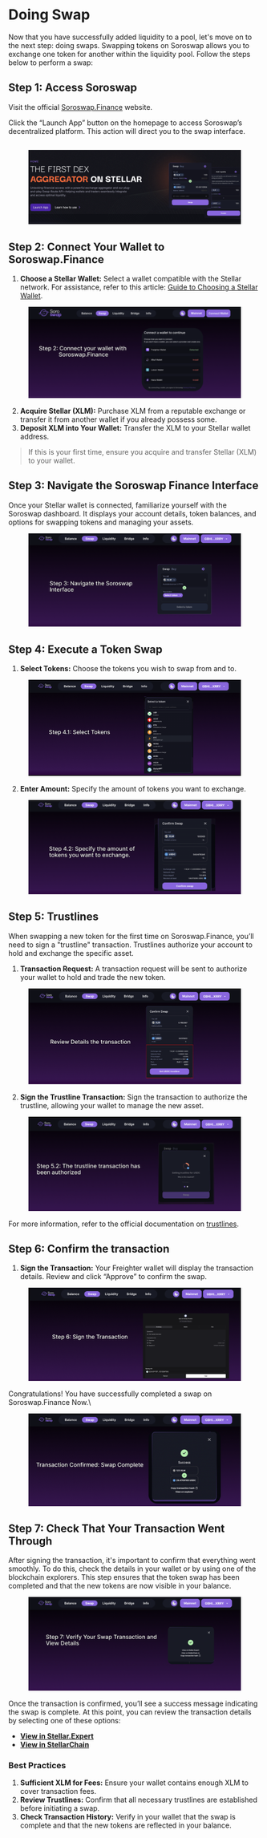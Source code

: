 # Doing Swap

Now that you have successfully added liquidity to a pool, let's move on to the next step: doing swaps. Swapping tokens on Soroswap allows you to exchange one token for another within the liquidity pool. Follow the steps below to perform a swap:

## Step 1: Access Soroswap

Visit the official [Soroswap.Finance](https://soroswap.finance/) website.

Click the “Launch App” button on the homepage to access Soroswap’s decentralized platform. This action will direct you to the swap interface.

##

<figure><img src="../.gitbook/assets/Captura de pantalla 2025-04-25 a las 12.24.18.png" alt=""><figcaption></figcaption></figure>

## Step 2: Connect Your Wallet to Soroswap.Finance

1. **Choose a Stellar Wallet:** Select a wallet compatible with the Stellar network. For assistance, refer to this article: [Guide to Choosing a Stellar Wallet](https://dev.to/soroswap/guide-to-choosing-wallet-for-the-stellar-network-53k1).

<figure><img src="../.gitbook/assets/Captura de pantalla 2024-09-18 a las 18.21.42.png" alt=""><figcaption></figcaption></figure>

2. **Acquire Stellar (XLM):** Purchase XLM from a reputable exchange or transfer it from another wallet if you already possess some.
3. **Deposit XLM into Your Wallet:** Transfer the XLM to your Stellar wallet address.

> If this is your first time, ensure you acquire and transfer Stellar (XLM) to your wallet.

## Step 3: Navigate the Soroswap Finance Interface

Once your Stellar wallet is connected, familiarize yourself with the Soroswap dashboard. It displays your account details, token balances, and options for swapping tokens and managing your assets.

<figure><img src="../.gitbook/assets/Captura de pantalla 2024-09-18 a las 18.44.15.png" alt=""><figcaption></figcaption></figure>

## Step 4: Execute a Token Swap

1. **Select Tokens:** Choose the tokens you wish to swap from and to.

<figure><img src="../.gitbook/assets/Captura de pantalla 2024-09-18 a las 18.28.46 (1).png" alt=""><figcaption></figcaption></figure>

2. **Enter Amount:** Specify the amount of tokens you want to exchange.

<figure><img src="../.gitbook/assets/Captura de pantalla 2024-09-18 a las 18.51.21.png" alt=""><figcaption></figcaption></figure>

## Step 5: Trustlines

When swapping a new token for the first time on Soroswap.Finance, you’ll need to sign a "trustline" transaction. Trustlines authorize your account to hold and exchange the specific asset.

1. **Transaction Request:** A transaction request will be sent to authorize your wallet to hold and trade the new token.

<figure><img src="../.gitbook/assets/Captura de pantalla 2024-09-18 a las 18.30.06.png" alt=""><figcaption></figcaption></figure>

2. **Sign the Trustline Transaction:** Sign the transaction to authorize the trustline, allowing your wallet to manage the new asset.

<figure><img src="../.gitbook/assets/Captura de pantalla 2024-09-18 a las 19.16.39.png" alt=""><figcaption></figcaption></figure>

For more information, refer to the official documentation on [trustlines](https://docs.soroswap.finance/01-concepts/trustlines).

## Step 6: Confirm the transaction

1. **Sign the Transaction:** Your Freighter wallet will display the transaction details. Review and click “Approve” to confirm the swap.

<figure><img src="../.gitbook/assets/Captura de pantalla 2024-09-18 a las 16.20.22.png" alt=""><figcaption></figcaption></figure>

Congratulations! You have successfully completed a swap on Soroswap.Finance Now.\


<figure><img src="../.gitbook/assets/Captura de pantalla 2024-09-18 a las 21.01.45.png" alt=""><figcaption></figcaption></figure>

## Step 7: Check That Your Transaction Went Through

After signing the transaction, it's important to confirm that everything went smoothly. To do this, check the details in your wallet or by using one of the blockchain explorers. This step ensures that the token swap has been completed and that the new tokens are now visible in your balance.

<figure><img src="../.gitbook/assets/Captura de pantalla 2024-09-18 a las 21.58.54.png" alt=""><figcaption></figcaption></figure>

Once the transaction is confirmed, you’ll see a success message indicating the swap is complete. At this point, you can review the transaction details by selecting one of these options:

* [**View in Stellar.Expert**](https://stellar.expert/explorer)
* [**View in StellarChain**](https://stellarchain.io/)

### **Best Practices**

1. **Sufficient XLM for Fees:** Ensure your wallet contains enough XLM to cover transaction fees.
2. **Review Trustlines:** Confirm that all necessary trustlines are established before initiating a swap.
3. **Check Transaction History:** Verify in your wallet that the swap is complete and that the new tokens are reflected in your balance.
